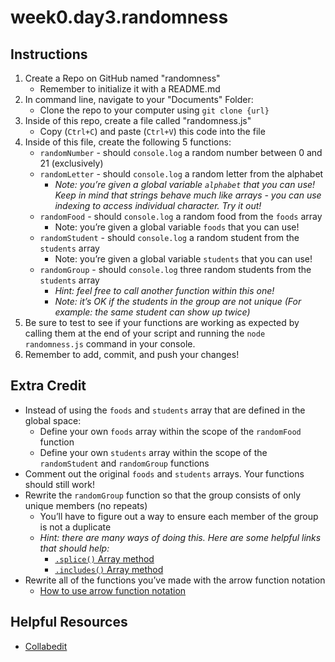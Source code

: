 # week0.day3.randomness

## Instructions
1. Create a Repo on GitHub named "randomness"
   - Remember to initialize it with a README.md
2. In command line, navigate to your "Documents" Folder:
   - Clone the repo to your computer using `git clone {url}`
3. Inside of this repo, create a file called "randomness.js"
   - Copy (`Ctrl+C`) and paste (`Ctrl+V`) this code into the file
4. Inside of this file, create the following 5 functions:
   - `randomNumber` - should `console.log` a random number between 0 and 21 (exclusively)
   - `randomLetter` - should `console.log` a random letter from the alphabet
     - *Note: you’re given a global variable `alphabet` that you can use! Keep in mind that strings behave much like arrays - you can use indexing to access individual character. Try it out!*
   - `randomFood` - should `console.log` a random food from the `foods` array
     - Note: you’re given a global variable `foods` that you can use!
   - `randomStudent` - should `console.log` a random student from the `students` array
     - Note: you’re given a global variable `students` that you can use!
   - `randomGroup` - should `console.log` three random students from the `students` array
     - *Hint: feel free to call another function within this one!*
     - *Note: it’s OK if the students in the group are not unique (For example: the same student can show up twice)*
5. Be sure to test to see if your functions are working as expected by calling them at the end of your script and running the `node randomness.js` command in your console.
6. Remember to add, commit, and push your changes!

## Extra Credit
- Instead of using the `foods` and `students` array that are defined in the global space:
   - Define your own `foods` array within the scope of the `randomFood` function
   - Define your own `students` array within the scope of the `randomStudent` and `randomGroup` functions
- Comment out the original `foods` and `students` arrays. Your functions should still work!
- Rewrite the `randomGroup` function so that the group consists of only unique members (no repeats)
  - You’ll have to figure out a way to ensure each member of the group is not a duplicate
  - *Hint: there are many ways of doing this. Here are some helpful links that should help:*
    - [`.splice()` Array method](https://developer.mozilla.org/en-US/docs/Web/JavaScript/Reference/Global_Objects/Array/splice)
    - [`.includes()` Array method](https://developer.mozilla.org/en-US/docs/Web/JavaScript/Reference/Global_Objects/Array/includes)
- Rewrite all of the functions you’ve made with the arrow function notation
   - [How to use arrow function notation](https://www.sitepoint.com/es6-arrow-functions-new-fat-concise-syntax-javascript/)

## Helpful Resources
- [Collabedit](http://collabedit.com/)
